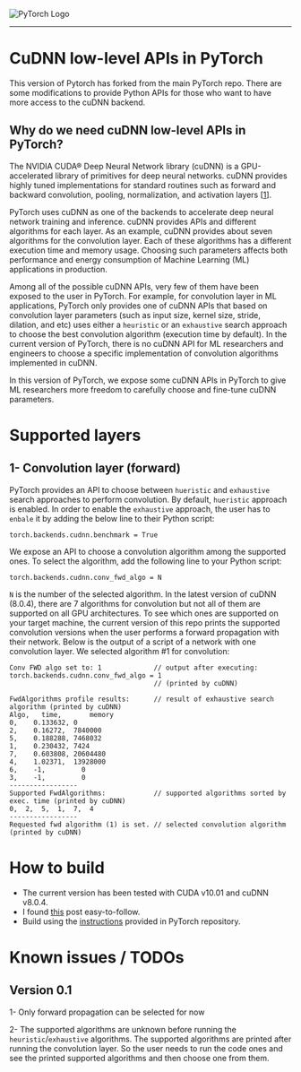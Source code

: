 ![PyTorch Logo](https://github.com/pytorch/pytorch/blob/master/docs/source/_static/img/pytorch-logo-dark.png)

--------------------------------------------------------------------------------
# CuDNN low-level APIs in PyTorch
This version of Pytorch has forked from the main PyTorch repo. There are some modifications to provide Python APIs for those who want to have more access to the cuDNN backend. 

## Why do we need cuDNN low-level APIs in PyTorch?
The NVIDIA CUDA® Deep Neural Network library (cuDNN) is a GPU-accelerated library of primitives for deep neural networks. cuDNN provides highly tuned implementations for standard routines such as forward and backward convolution, pooling, normalization, and activation layers \[[1](https://developer.nvidia.com/cudnn)\]. 

PyTorch uses cuDNN as one of the backends to accelerate deep neural network training and inference. cuDNN provides APIs and different algorithms for each layer. As an example, cuDNN provides about seven algorithms for the convolution layer. Each of these algorithms has a different execution time and memory usage. Choosing such parameters affects both performance and energy consumption of Machine Learning (ML) applications in production. 

Among all of the possible cuDNN APIs, very few of them have been exposed to the user in PyTorch. For example, for convolution layer in ML applications, PyTorch only provides one of cuDNN APIs that based on convolution layer parameters (such as input size, kernel size, stride, dilation, and etc) uses either a `heuristic` or an `exhaustive` search approach to choose the best convolution algorithm (execution time by default). In the current version of PyTorch, there is no cuDNN API for ML researchers and engineers to choose a specific implementation of convolution algorithms implemented in cuDNN. 

In this version of PyTorch, we expose some cuDNN APIs in PyTorch to give ML researchers more freedom to carefully choose and fine-tune cuDNN parameters.


# Supported layers


## 1- Convolution layer (forward)
PyTorch provides an API to choose between `hueristic` and `exhaustive` search approaches to perform convolution. By default, `hueristic` approach is enabled. In order to enable the `exhaustive` approach, the user has to `enbale` it by adding the below line to their Python script:

```torch.backends.cudnn.benchmark = True```

We expose an API to choose a convolution algorithm among the supported ones. To select the algorithm, add the following line to your Python script: 


```torch.backends.cudnn.conv_fwd_algo = N```

`N` is the number of the selected algorithm. In the latest version of cuDNN (8.0.4), there are 7 algorithms for convolution but not all of them are supported on all GPU architectures. To see which ones are supported on your target machine, the current version of this repo prints the supported convolution versions when the user performs a forward propagation with their network. Below is the output of a script of a network with one convolution layer. We selected algorithm #1 for convolution:
```
Conv FWD algo set to: 1             // output after executing: torch.backends.cudnn.conv_fwd_algo = 1
                                    // (printed by cuDNN)

FwdAlgorithms profile results:      // result of exhaustive search algorithm (printed by cuDNN)
Algo,   time, 	    memory
0,    0.133632,	0
2,    0.16272,	7840000
5,    0.188288,	7468032
1,    0.230432,	7424
7,    0.603808,	20604480
4,    1.02371,	13928000
6,    -1,	      0
3,    -1,	      0
----------------- 
Supported FwdAlgorithms:            // supported algorithms sorted by exec. time (printed by cuDNN)
0,  2,  5,  1,  7,  4
-----------------
Requested fwd algorithm (1) is set. // selected convolution algorithm (printed by cuDNN)
```

# How to build

- The current version has been tested with CUDA v10.01 and cuDNN v8.0.4.
- I found [this](https://medium.com/repro-repo/build-pytorch-from-source-on-ubuntu-18-04-1c5556ca8fbf) post easy-to-follow. 
- Build using the [instructions](https://github.com/pytorch/pytorch#from-source) provided in PyTorch repository. 




# Known issues / TODOs

## Version 0.1

1- Only forward propagation can be selected for now

2- The supported algorithms are unknown before running the `heuristic`/`exhaustive` algorithms. The supported algorithms are printed after running the convolution layer. So the user needs to run the code ones and see the printed supported algorithms and then choose one from them.